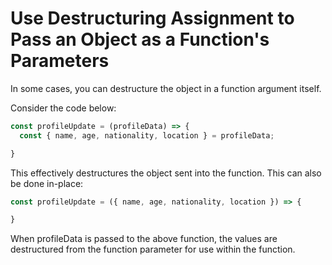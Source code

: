 # Use Destructuring Assignment to Pass an Object as a Function's Parameters
In some cases, you can destructure the object in a function argument itself.

Consider the code below:
```javascript
const profileUpdate = (profileData) => {
  const { name, age, nationality, location } = profileData;

}
```
This effectively destructures the object sent into the function. This can also be done in-place:
```javascript
const profileUpdate = ({ name, age, nationality, location }) => {

}
```
When profileData is passed to the above function, the values are destructured from the function parameter for use within the function.
